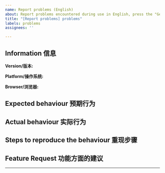 ```yaml
---
name: Report problems (English)
about: Report problems encountered during use in English, press the "Get started" button to start submitting issues
title: "[Report problems] problems"
labels: problems
assignees: ''

---
```


<!--
Please confirm whether you have done the following:
Please make sure you have tried the following methods:
1. Read the README.md and the instructions carefully
2. Search all existing issues, whether open or close
3. Search www.google.com www.baidu.com
4. Go to the giiier chat room to view historical chat records and ask questions

If it still can't be solved, please issue.

    Please follow the template to create a new issue.
-->
## Information 信息

<!-- Version -->
**Version/版本:** 


<!-- Windows / macOS / Linux / Android / iOS -->
**Platform/操作系统:** 


<!-- Chrome / Safari / FireFox / ... -->
**Browser/浏览器:** 


## Expected behaviour 预期行为


## Actual behaviour 实际行为
<!--
Please give me the screenshots to locate the issue
-->


## Steps to reproduce the behaviour 重现步骤


## Feature Request 功能方面的建议


<!--
If you have any ideas of the repo, please write down here and we can have a discussion
-->

---

<!--
Like the repo? Please consider starring the repo to support it! Your support is my biggest encouragement!
-->
